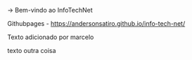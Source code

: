 -> Bem-vindo ao InfoTechNet

Githubpages - https://andersonsatiro.github.io/info-tech-net/

Texto adicionado por marcelo

texto outra coisa

